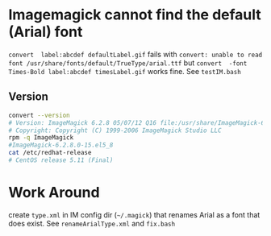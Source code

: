 
# Imagemagick cannot find the default (Arial) font

`convert  label:abcdef defaultLabel.gif` fails with
`convert: unable to read font /usr/share/fonts/default/TrueType/arial.ttf`
but `convert  -font Times-Bold label:abcdef timesLabel.gif` works fine. See `testIM.bash`

## Version
```bash
convert --version
# Version: ImageMagick 6.2.8 05/07/12 Q16 file:/usr/share/ImageMagick-6.2.8/doc/index.html
# Copyright: Copyright (C) 1999-2006 ImageMagick Studio LLC
rpm -q ImageMagick
#ImageMagick-6.2.8.0-15.el5_8
cat /etc/redhat-release
# CentOS release 5.11 (Final)
```

# Work Around
create `type.xml` in IM config dir (`~/.magick`) that renames Arial as a font that does exist. See `renameArialType.xml` and `fix.bash`
